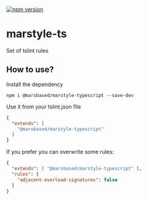 [![npm version](https://badge.fury.io/js/%40marsbased%2Fmarstyle-typescript.svg)](https://badge.fury.io/js/%40marsbased%2Fmarstyle-typescript)

# marstyle-ts

Set of tslint rules

## How to use?

Install the dependency

```shell
npm i @marsbased/marstyle-typescript --save-dev
```

Use it from your tslint.json file

```json
{
  "extends": [
    "@marsbased/marstyle-typescript"
  ]
}
```

If you prefer you can overwrite some rules:

```json
{
  "extends": [ "@marsbased/marstyle-typescript" ],
  "rules": {
    "adjacent-overload-signatures": false
  }
}
```
